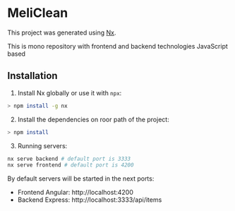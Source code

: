 

# MeliClean

This project was generated using [Nx](https://nx.dev).

This is mono repository with frontend and backend technologies JavaScript based

## Installation

1. Install Nx globally or use it with `npx`:

```bash
> npm install -g nx
```

2. Install the dependencies on roor path of the project:

```bash
> npm install
```

3. Running servers:

```bash
nx serve backend # default port is 3333
nx serve frontend # default port is 4200
```

By default servers will be started in the next ports:

- Frontend Angular: http://localhost:4200
- Backend Express: http://localhost:3333/api/items
